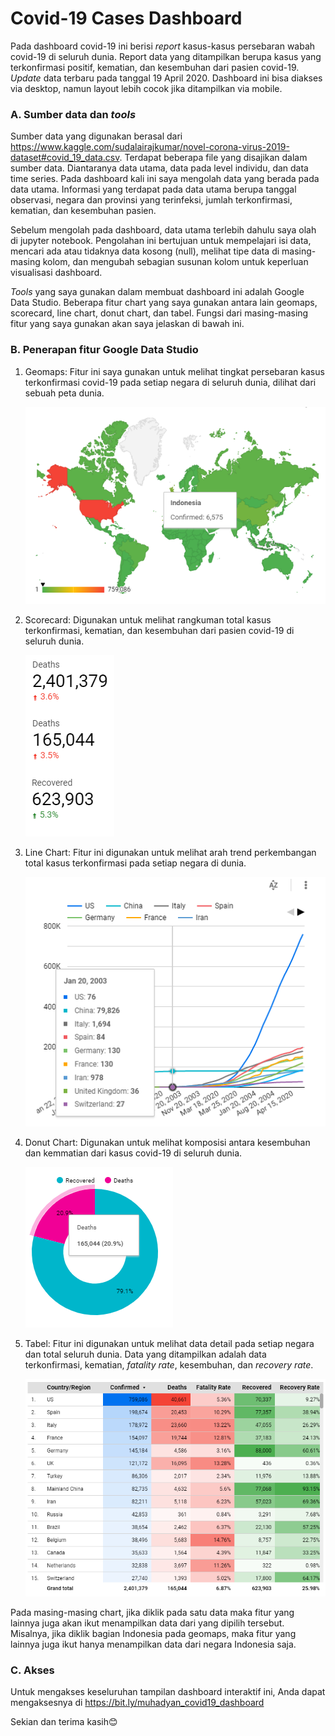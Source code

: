 # Covid-19 Cases Dashboard

Pada dashboard covid-19 ini berisi _report_ kasus-kasus persebaran wabah covid-19 di seluruh dunia. Report data yang ditampilkan berupa kasus yang terkonfirmasi positif, kematian, dan kesembuhan dari pasien covid-19. _Update_ data terbaru pada tanggal 19 April 2020. Dashboard ini bisa diakses via desktop, namun layout lebih cocok jika ditampilkan via mobile.

### A. Sumber data dan _tools_

Sumber data yang digunakan berasal dari https://www.kaggle.com/sudalairajkumar/novel-corona-virus-2019-dataset#covid_19_data.csv. Terdapat beberapa file yang disajikan dalam sumber data. Diantaranya data utama, data pada level individu, dan data time series. Pada dashboard kali ini saya mengolah data yang berada pada data utama. Informasi yang terdapat pada data utama berupa tanggal observasi, negara dan provinsi yang terinfeksi, jumlah terkonfirmasi, kematian, dan kesembuhan pasien.

Sebelum mengolah pada dashboard, data utama terlebih dahulu saya olah di jupyter notebook. Pengolahan ini bertujuan untuk mempelajari isi data, mencari ada atau tidaknya data kosong (null), melihat tipe data di masing-masing kolom, dan mengubah sebagian susunan kolom untuk keperluan visualisasi dashboard.

_Tools_ yang saya gunakan dalam membuat dashboard ini adalah Google Data Studio. Beberapa fitur chart yang saya gunakan antara lain geomaps, scorecard, line chart, donut chart, dan tabel. Fungsi dari masing-masing fitur yang saya gunakan akan saya jelaskan di bawah ini.

### B. Penerapan fitur Google Data Studio

1. Geomaps: Fitur ini saya gunakan untuk melihat tingkat persebaran kasus terkonfirmasi covid-19 pada setiap negara di seluruh dunia, dilihat dari sebuah peta dunia.

    ![Geomaps](/images/Geomaps.PNG)

2. Scorecard: Digunakan untuk melihat rangkuman total kasus terkonfirmasi, kematian, dan kesembuhan dari pasien covid-19 di seluruh dunia.

    ![Scorecard](/images/Scorecard.PNG)

3. Line Chart: Fitur ini digunakan untuk melihat arah trend perkembangan total kasus terkonfirmasi pada setiap negara di dunia.

    ![Line Chart](/images/Line_Chart.PNG)

4. Donut Chart: Digunakan untuk melihat komposisi antara kesembuhan dan kemmatian dari kasus covid-19 di seluruh dunia.

    ![Donut Chart](/images/Donut_Chart.PNG)

5. Tabel: Fitur ini digunakan untuk melihat data detail pada setiap negara dan total seluruh dunia. Data yang ditampilkan adalah data terkonfirmasi, kematian, _fatality rate_, kesembuhan, dan _recovery rate_.

    ![Table](/images/Table.PNG)

Pada masing-masing chart, jika diklik pada satu data maka fitur yang lainnya juga akan ikut menampilkan data dari yang dipilih tersebut. Misalnya, jika diklik bagian Indonesia pada geomaps, maka fitur yang lainnya juga ikut hanya menampilkan data dari negara Indonesia saja.

### C. Akses

Untuk mengakses keseluruhan tampilan dashboard interaktif ini, Anda dapat mengaksesnya di https://bit.ly/muhadyan_covid19_dashboard

Sekian dan terima kasih😊